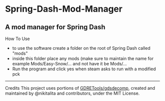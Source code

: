 # Spring-Dash-Mod-Manager
A mod manager for Spring Dash
---
How To Use
- to use the software create a folder on the root of Spring Dash called "mods"
- inside this folder place any mods (make sure to maintain the name for example Mods/Easy-Snow/... and not have it be Mods/...
- Run the program and click yes when steam asks to run with a modified pck
---
Credits
This project uses portions of [GDRETools/gdsdecomp](https://github.com/GDRETools/gdsdecomp), created and maintained by @nikitalita and contributors, under the MIT License.
